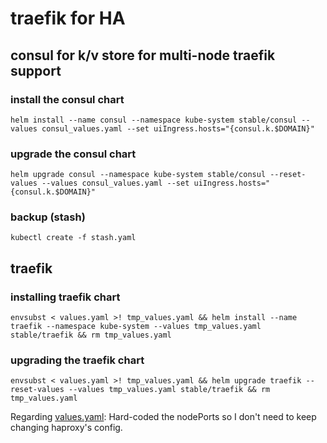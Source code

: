 # traefik for HA

## consul for k/v store for multi-node traefik support

### install the consul chart

```shell
helm install --name consul --namespace kube-system stable/consul --values consul_values.yaml --set uiIngress.hosts="{consul.k.$DOMAIN}"
```

### upgrade the consul chart

```shell
helm upgrade consul --namespace kube-system stable/consul --reset-values --values consul_values.yaml --set uiIngress.hosts="{consul.k.$DOMAIN}"
```

### backup (stash)

```shell
kubectl create -f stash.yaml
```

## traefik

### installing traefik chart

```shell
envsubst < values.yaml >! tmp_values.yaml && helm install --name traefik --namespace kube-system --values tmp_values.yaml stable/traefik && rm tmp_values.yaml
```

### upgrading the traefik chart

```shell
envsubst < values.yaml >! tmp_values.yaml && helm upgrade traefik --reset-values --values tmp_values.yaml stable/traefik && rm tmp_values.yaml
```

Regarding [values.yaml](values.yaml): Hard-coded the nodePorts so I don't need to keep changing haproxy's config.
